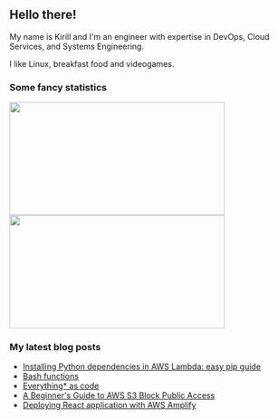 ## Hello there!

My name is Kirill and I'm an engineer with expertise in DevOps, Cloud Services, and Systems Engineering.

I like Linux, breakfast food and videogames.

### Some fancy statistics

<div aling="center">
  <img height=200 width=380 src="https://github-readme-stats.vercel.app/api?username=hatedabamboo&show_icons=true&hide_border=true" /> 
  <img height=200 width=380 src="https://github-readme-stats.vercel.app/api/top-langs?username=hatedabamboo&layout=compact&langs_count=8&hide_border=true" />
</div>

### My latest blog posts

<!-- BLOG-POST-LIST:START -->
- [Installing Python dependencies in AWS Lambda: easy pip guide](https://notes.hatedabamboo.me/lambda-pip-modules/)
- [Bash functions](https://notes.hatedabamboo.me/bash-functions/)
- [Everything* as code](https://notes.hatedabamboo.me/almost-everything-as-code/)
- [A Beginner&#39;s Guide to AWS S3 Block Public Access](https://notes.hatedabamboo.me/s3-block-public-access/)
- [Deploying React application with AWS Amplify](https://notes.hatedabamboo.me/deploying-react-app-with-aws-amplify/)
<!-- BLOG-POST-LIST:END -->
